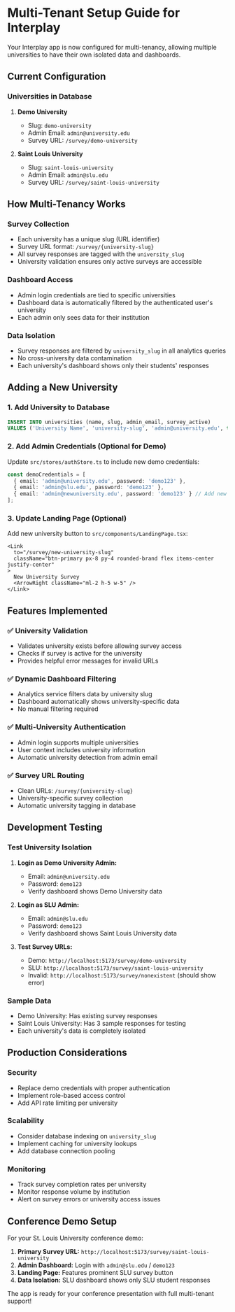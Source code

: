# Multi-Tenant Setup Guide for Interplay

Your Interplay app is now configured for multi-tenancy, allowing multiple universities to have their own isolated data and dashboards.

## Current Configuration

### Universities in Database
1. **Demo University**
   - Slug: `demo-university`
   - Admin Email: `admin@university.edu`
   - Survey URL: `/survey/demo-university`

2. **Saint Louis University**
   - Slug: `saint-louis-university`
   - Admin Email: `admin@slu.edu`
   - Survey URL: `/survey/saint-louis-university`

## How Multi-Tenancy Works

### Survey Collection
- Each university has a unique slug (URL identifier)
- Survey URL format: `/survey/{university-slug}`
- All survey responses are tagged with the `university_slug`
- University validation ensures only active surveys are accessible

### Dashboard Access
- Admin login credentials are tied to specific universities
- Dashboard data is automatically filtered by the authenticated user's university
- Each admin only sees data for their institution

### Data Isolation
- Survey responses are filtered by `university_slug` in all analytics queries
- No cross-university data contamination
- Each university's dashboard shows only their students' responses

## Adding a New University

### 1. Add University to Database
```sql
INSERT INTO universities (name, slug, admin_email, survey_active) 
VALUES ('University Name', 'university-slug', 'admin@university.edu', true);
```

### 2. Add Admin Credentials (Optional for Demo)
Update `src/stores/authStore.ts` to include new demo credentials:
```typescript
const demoCredentials = [
  { email: 'admin@university.edu', password: 'demo123' },
  { email: 'admin@slu.edu', password: 'demo123' },
  { email: 'admin@newuniversity.edu', password: 'demo123' } // Add new credential
];
```

### 3. Update Landing Page (Optional)
Add new university button to `src/components/LandingPage.tsx`:
```tsx
<Link 
  to="/survey/new-university-slug" 
  className="btn-primary px-8 py-4 rounded-brand flex items-center justify-center"
>
  New University Survey
  <ArrowRight className="ml-2 h-5 w-5" />
</Link>
```

## Features Implemented

### ✅ University Validation
- Validates university exists before allowing survey access
- Checks if survey is active for the university
- Provides helpful error messages for invalid URLs

### ✅ Dynamic Dashboard Filtering
- Analytics service filters data by university slug
- Dashboard automatically shows university-specific data
- No manual filtering required

### ✅ Multi-University Authentication
- Admin login supports multiple universities
- User context includes university information
- Automatic university detection from admin email

### ✅ Survey URL Routing
- Clean URLs: `/survey/{university-slug}`
- University-specific survey collection
- Automatic university tagging in database

## Development Testing

### Test University Isolation
1. **Login as Demo University Admin:**
   - Email: `admin@university.edu`
   - Password: `demo123`
   - Verify dashboard shows Demo University data

2. **Login as SLU Admin:**
   - Email: `admin@slu.edu`
   - Password: `demo123`
   - Verify dashboard shows Saint Louis University data

3. **Test Survey URLs:**
   - Demo: `http://localhost:5173/survey/demo-university`
   - SLU: `http://localhost:5173/survey/saint-louis-university`
   - Invalid: `http://localhost:5173/survey/nonexistent` (should show error)

### Sample Data
- Demo University: Has existing survey responses
- Saint Louis University: Has 3 sample responses for testing
- Each university's data is completely isolated

## Production Considerations

### Security
- Replace demo credentials with proper authentication
- Implement role-based access control
- Add API rate limiting per university

### Scalability
- Consider database indexing on `university_slug`
- Implement caching for university lookups
- Add database connection pooling

### Monitoring
- Track survey completion rates per university
- Monitor response volume by institution
- Alert on survey errors or university access issues

## Conference Demo Setup

For your St. Louis University conference demo:

1. **Primary Survey URL:** `http://localhost:5173/survey/saint-louis-university`
2. **Admin Dashboard:** Login with `admin@slu.edu` / `demo123`
3. **Landing Page:** Features prominent SLU survey button
4. **Data Isolation:** SLU dashboard shows only SLU student responses

The app is ready for your conference presentation with full multi-tenant support!
